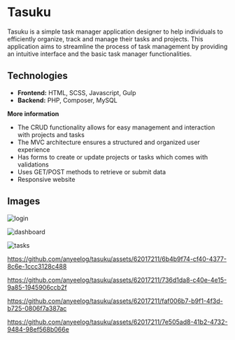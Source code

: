 # Tasuku

Tasuku is a simple task manager application designer to help individuals to efficiently organize, track and manage their tasks and projects. This application aims to streamline the process of task management by providing an intuitive interface and the basic task manager functionalities.



## Technologies

- <strong>Frontend:</strong> HTML, SCSS, Javascript, Gulp
- <strong>Backend:</strong> PHP, Composer, MySQL


<strong>More information</strong>

- The CRUD functionality allows for easy management and interaction with projects and tasks
- The MVC architecture ensures a structured and organized user experience
- Has forms to create or update projects or tasks which comes with validations
- Uses GET/POST methods to retrieve or submit data
- Responsive website


## Images

![login](https://github.com/anyeelog/tasuku/assets/62017211/0c75fc34-6809-4ed1-89d8-b0e55f359c7c)

![dashboard](https://github.com/anyeelog/tasuku/assets/62017211/f9b004a2-fa9d-4c74-8680-88e5f7a5106f)

![tasks](https://github.com/anyeelog/tasuku/assets/62017211/fdcb12b6-4904-4264-a25e-ddfbcc243b02)

https://github.com/anyeelog/tasuku/assets/62017211/6b4b9f74-cf40-4377-8c6e-1ccc3128c488

https://github.com/anyeelog/tasuku/assets/62017211/736d1da8-c40e-4e15-9a85-1945906ccb2f

https://github.com/anyeelog/tasuku/assets/62017211/faf006b7-b9f1-4f3d-b725-0806f7a387ac

https://github.com/anyeelog/tasuku/assets/62017211/7e505ad8-41b2-4732-9484-98ef568b066e
